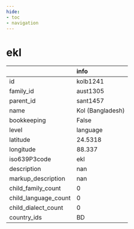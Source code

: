 ```yaml
---
hide:
- toc
- navigation
---
```

# ekl
|                      | info             |
|:---------------------|:-----------------|
| id                   | kolb1241         |
| family_id            | aust1305         |
| parent_id            | sant1457         |
| name                 | Kol (Bangladesh) |
| bookkeeping          | False            |
| level                | language         |
| latitude             | 24.5318          |
| longitude            | 88.337           |
| iso639P3code         | ekl              |
| description          | nan              |
| markup_description   | nan              |
| child_family_count   | 0                |
| child_language_count | 0                |
| child_dialect_count  | 0                |
| country_ids          | BD               |